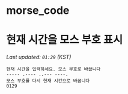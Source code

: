 # morse_code
# 현재 시간을 모스 부호 표시
<!-- MORSE_TIME_START -->
_Last updated: `01:29` (KST)_

```
현재 시간을 입력하세요. 모스 부호로 바꿉니다
----- .---- ..--- ----.
모스 부호를 다시 현재 시간으로 바꿉니다
0129
```
<!-- MORSE_TIME_END -->
